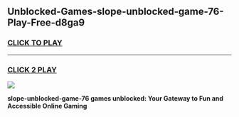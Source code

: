 
## Unblocked-Games-slope-unblocked-game-76-Play-Free-d8ga9
<h3>
<a href="https://premium76.site?title=slope-unblocked-game-76&ref=18A1">CLICK TO PLAY</a></h3>
<hr>

<h3>
<a href="https://premium76.site?title=slope-unblocked-game-76&ref=18A1">CLICK 2 PLAY</a>
  
</h3>

<a href="https://premium76.site?title=slope-unblocked-game-76&ref=18A1"><img src="https://clearcache.store/games.png"></a>


**slope-unblocked-game-76 games unblocked: Your Gateway to Fun and Accessible Online Gaming**
